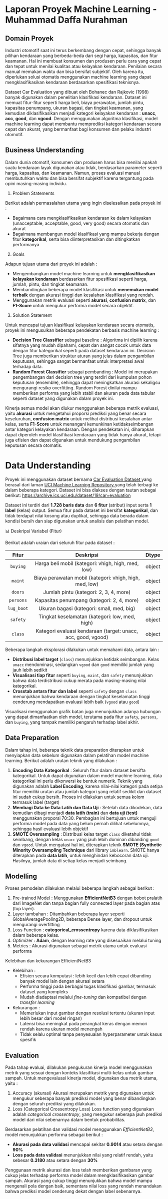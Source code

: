 # Laporan Proyek Machine Learning - Muhammad Daffa Nurahman

## Domain Proyek
Industri otomotif saat ini terus berkembang dengan cepat, sehingga banyak pilihan kendaraan yang berbeda-beda dari segi harga, kapasitas, dan fitur keamanan. Hal ini membuat konsumen dan produsen perlu cara yang cepat dan tepat untuk menilai kualitas atau kelayakan kendaraan. Penilaian secara manual memakan waktu dan bisa bersifat subjektif. Oleh karena itu, diperlukan solusi otomatis menggunakan machine learning yang dapat mengklasifikasikan kendaraan berdasarkan spesifikasi teknisnya.

Dataset Car Evaluation yang dibuat oleh Bohanec dan Rajkovic (1998) banyak digunakan dalam penelitian klasifikasi kendaraan. Dataset ini memuat fitur-fitur seperti harga beli, biaya perawatan, jumlah pintu, kapasitas penumpang, ukuran bagasi, dan tingkat keamanan, yang kemudian diklasifikasikan menjadi kategori kelayakan kendaraan : **unacc**, **acc**, **good**, dan **vgood**. Dengan menggunakan algoritma klasifikasi, model machine learning dapat membantu memprediksi kategori kendaraan secara cepat dan akurat, yang bermanfaat bagi konsumen dan pelaku industri otomotif.

## Business Understanding
Dalam dunia otomotif, konsumen dan produsen harus bisa menilai apakah suatu kendaraan layak digunakan atau tidak, berdasarkan parameter seperti harga, kapasitas, dan keamanan. Namun, proses evaluasi manual membutuhkan waktu dan bisa bersifat subjektif karena tergantung pada opini masing-masing individu.

1.  Problem Statements

Berikut adalah permasalahan utama yang ingin diselesaikan pada proyek ini : 
  -  Bagaimana cara mengklasifikasikan kendaraan ke dalam kelayakan (unacceptable, acceptable, good, very good) secara otomatis dan akurat
  -  Bagaimana membangun model klasifikasi yang mampu bekerja dengan fitur **kategorikal**, serta bisa diinterpretasikan dan ditingkatkan performanya

2.  Goals

Adapun tujuan utama dari proyek ini adalah :
  -  Mengembangkan model machine learning untuk **mengklasifikasikan kelayakan kendaraan** berdasarkan fitur spesifikasi seperti harga, jumlah, pintu, dan tingkat keamanan.
  -  Membandingkan beberapa model klasifikasi untuk **menemukan model terbaik** dengan akurasi tinggi dan kesalahan klasifikasi yang rendah.
  -  Menggunakan metrik evaluasi seperti **akurasi**, **confusion matrix**, dan **F1-Score** untuk mengukur performa model secara objektif.
3.  Solution Statement

Untuk mencapai tujuan klasifikasi kelayakan kendaraan secara otomatis, proyek ini mengusulkan beberapa pendekatan berbasis machine learning :
  -  **Decision Tree Classifier** sebagai baseline : Algoritma ini dipilih karena sifatnya yang mudah dipahami, cepat dan sangat cocok untuk data dengan fitur kategorikal seperti pada dataset kendaraan ini. Decision Tree juga memberikan struktur aturan yang jelas dalam pengambilan keputusan, sehingga sangat bermanfaat untuk interpretasi awal terhadap data.
  -  **Random Forest Classifier** sebagai pembanding : Model ini merupakan pengembangan dari decision tree yang terdiri dari kumpulan pohon keputusan (ensemble), sehingga dapat meningkatkan akurasi sekaligsu mengurangi resiko overfitting. Random Forest dinilai mampu memberikan performa yang lebih stabil dan akuran pada data tabular seperti dataset yang digunakan dalam proyek ini.

Kinerja semua model akan diukur menggunakan beberapa metrik evaluasi, yaitu **akurasi** untuk mengetahui proporsi prediksi yang benar secara keseluruhan, **confusion matrix** untuk melihat distribusi kesalahan antar kelas, serta **F1-Score** untuk menangani kemunkinan ketidakseimbangan antar kategori kelayakan kendaraan. Dengan pendekatan ini, diharapkan dapat diperoleh model klasifikasi kendaraan yang tidak hanya akurat, tetapi juga efisien dan dapat digunakan untuk mendukung pengambilan keputusan secara otomatis.

# Data Understanding
Proyek ini menggunakan dataset bernama <a href="https://archive.ics.uci.edu/dataset/19/car+evaluation"> Car Evaluation Dataset </a> yang berasal dari laman <a href="https://archive.ics.uci.edu/"> UCI Machine Learning Repository </a> yang telah terbagi ke dalam beberapa kategori. Dataset ini bisa diakses dengan tautan sebagai berikut: https://archive.ics.uci.edu/dataset/19/car+evaluation

Dataset ini terdiri dari **1.728 baris data** dan **6 fitur** (atribut) input serta **1 label** (kelas) output. Semua fitur pada dataset ini bersifat **kategorikal**, dan tidak terdapat nilai kosong atau duplikat, sehingga data berada dalam kondisi bersih dan siap digunakan untuk analisis dan pelatihan model.

📊 Deskripsi Variabel (Fitur)

Berikut adalah uraian dari seluruh fitur pada dataset : 

|     Fitur     | Deskripsi                                                                 | Dtype  |
|:-------------:|:--------------------------------------------------------------------------:|:------:|
| `buying`      | Harga beli mobil (kategori: vhigh, high, med, low)                        | object |
| `maint`       | Biaya perawatan mobil (kategori: vhigh, high, med, low)                   | object |
| `doors`       | Jumlah pintu (kategori: 2, 3, 4, more)                                     | object |
| `persons`     | Kapasitas penumpang (kategori: 2, 4, more)                                 | object |
| `lug_boot`    | Ukuran bagasi (kategori: small, med, big)                                 | object |
| `safety`      | Tingkat keselamatan (kategori: low, med, high)                            | object |
| `class`       | Kategori evaluasi kendaraan (target: unacc, acc, good, vgood)             | object |

Beberapa langkah eksplorasi dilakukan untuk memahami data, antara lain : 
-  **Distribusi label target** (`class`) menunjukkan ketidak seimbangan. Kelas `unacc` mendominasi, sedangkan `vgood` dan `good` memiliki jumlah yang jauh lebih sedikit
-  **Visualisasi tiap fitur** seperti `buying`, `maint`, dan `safety` menunjukkan bahwa data terdistribusi cukup merata pada masing-masing nilai kategorikal.
-  **Crosstab antara fitur dan label** seperti `safety` dengan `class` menunjukkan bahwa kendaraan dengan tingkat keselamatan tinggi cenderung mendapatkan evaluasi lebih baik (`vgood` atau `good`)

Visualisasi menggunakan grafik batan juga menunjukkan adanya hubungan yang dapat dimanfaatkan oleh model, terutama pada fitur `safety`, `persons`, dan `buying`, yang tampak memiliki pengaruh terhadap label akhir.

## Data Preparation
Dalam tahap ini, beberapa teknik data preparation diterapkan untuk menyiapkan data sebelum digunakan dalam pelatihan model machine learning. Berikut adalah urutan teknik yang dilakukan : 
1.  **Encoding Data Kategorikal** : Seluruh fitur dalam dataset bersifta kategorikal. Untuk dapat digunakan dalam model machine learning, data kategorikal ini perlu dikonversi ke bentuk numerik. Teknik yang digunakan adalah **Label Encoding**, karena nilai-nilai kategori pada setipa fitur memiliki urutan atau jumlah kategori yang relatif sedikit dan dataset ini sudah cukup bersih. Proses ini dilakukan untuk semua kolom termasuk label (target)
2.  **Membagi Data ke Data Latih dan Data Uji** : Setelah data dikodekan, data kemudian dibagi menjadi **data latih (train)** dan **data uji (test)** menggunakan proporsi 70:30. Pembagian ini bertujuan untuk menguji performa model pada data yang belum pernah dilihat sebelumnya, sehingga hasil evaluasi lebih objektif
3.  **SMOTE Oversampling** : Distribusi kelas target `class` diketahui tidak seimbang, dengan kelas `unacc` yang jauh lebih dominan dibanding `good` dan `vgood`. Untuk mengatasi hal ini, diterapkan teknik **SMOTE (Synthetic Minority Oversampling Technique** dari library `imblearn`. SMOTE hanya diterapkan pada **data latih**, untuk menghindari kebocoran data uji. Hasilnya, jumlah data di setiap kelas menjadi seimbang.

## Modelling
Proses pemodelan dilakukan melalui beberapa langkah sebagai berikut : 
1.  Pre-trained Model : Menggunakan **EfficientNetB3** dengan bobot pralatih dari ImageNet dan tanpa bagian fully connected layer pada bagian atas (top layer).
2.  Layer tambahan : Ditambahkan beberapa layer seperti GlobalAveragePooling2D, beberapa Dense layer, dan dropout untuk mengurangi overfitting
3.  Loss Function : **categorical_crossentropy** karena data diklasifikasikan dalam beberapa kelas.
4.  Optimizer : **Adam**, dengan learning rate yang disesuaikan melalui tuning
5.  Metrics : Akurasi digunakan sebagai metrik utama untuk evaluasi performa

Kelebihan dan kekurangan EfficientNetB3
-  Kelebihan :
    -  Efisien secara komputasi : lebih kecil dan lebih cepat dibanding banyak model lain dengan akurasi setara
    -  Performa tinggi pada berbagai tugas klasifikasi gambar, termasuk dataset yang kompleks
    -  Mudah diadaptasi melalui _fine-tuning_ dan kompatibel dengan _transfer learning_
-  Kekurangan :
    -  Memerlukan input gambar dengan resolusi tertentu (ukuran input lebih besar dari model ringan)
    -  Latensi bisa meningkat pada perangkat keras dengan memori rendah karena ukuran model menengah
    -  Tidak selalu optimal tanpa penyesuaian hyperparameter untuk kasus spesifik  
   
## Evaluation
Pada tahap evaluai, dilakukan pengukuran kinerja model menggunakan metrik yang sesuai dengan konteks klasifikasi multi-kelas untuk gambar sampah. Untuk mengevaluasi kinerja model, digunakan dua metrik utama, yaitu :
1.  Accuracy (akurasi)
   Akurasi merupakan metrik yang digunakan untuk mengukur seberapa banyak prediksi model yang benar dibandingkan dengan seluruh prediksi yang dilakukan.
2.  Loss (Categorical Crossentropy Loss)
   Loss function yang digunakan adalah _categorical crossentropy_, yang mengukur seberapa jauh prediksi model dari nilai sebenarnya dalam bentuk probabilitas.

Berdasarkan pelatihan dan validasi model menggunakan _EfficientNetB3_, model menunjukkan performa sebagai berikut : 
-  **Akurasi pada data validasi** mencapai sekitar **0.9014** atau setara dengan **90%**
-  **Loss pada data validasi** menunjukkan nilai yang relatif rendah, yaitu sebesar **0.3180** atau setara dengan **30%**

Penggunaan metrik akurasi dan loss telah memberikan gambaran yang cukup jelas terhadap performa model dalam mengklasifikasikan gambar sampah. Akurasi yang cukup tinggi menunjukkan bahwa model mampu mengenali pola dengan baik, sementara nilai loss yang rendah menandakan bahwa prediksi model cenderung dekat dengan label sebenarnya.
